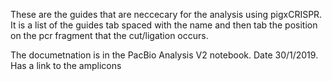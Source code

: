 These are the guides that are neccecary for the analysis using pigxCRISPR. It is a list of the guides tab spaced with the name and then tab the position on the pcr fragment that the cut/ligation occurs.


The documetnation is in the PacBio Analysis V2 notebook. Date 30/1/2019. Has a link to the amplicons

